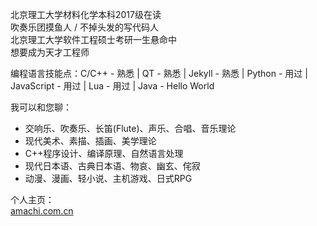 北京理工大学材料化学本科2017级在读   
吹奏乐团摸鱼人 / 不掉头发的写代码人  
北京理工大学软件工程硕士考研一生悬命中  
想要成为天才工程师

编程语言技能点：C/C++ - 熟悉 | QT - 熟悉 | Jekyll - 熟悉 | Python - 用过 | JavaScript - 用过 | Lua - 用过 | Java - Hello World  

我可以和您聊：  

- 交响乐、吹奏乐、长笛(Flute)、声乐、合唱、音乐理论
- 现代美术、素描、插画、美学理论
- C++程序设计、编译原理、自然语言处理
- 现代日本语、古典日本语、物哀、幽玄、侘寂
- 动漫、漫画、轻小说、主机游戏、日式RPG

个人主页：  
[amachi.com.cn](https://amachi.com.cn)


<!--
**AmachiInori/amachiinori** is a ✨ _special_ ✨ repository because its `README.md` (this file) appears on your GitHub profile.

Here are some ideas to get you started:

- 🔭 I’m currently working on ...
- 🌱 I’m currently learning ...
- 👯 I’m looking to collaborate on ...
- 🤔 I’m looking for help with ...
- 💬 Ask me about ...
- 📫 How to reach me: ...
- 😄 Pronouns: ...
- ⚡ Fun fact: ...
-->
